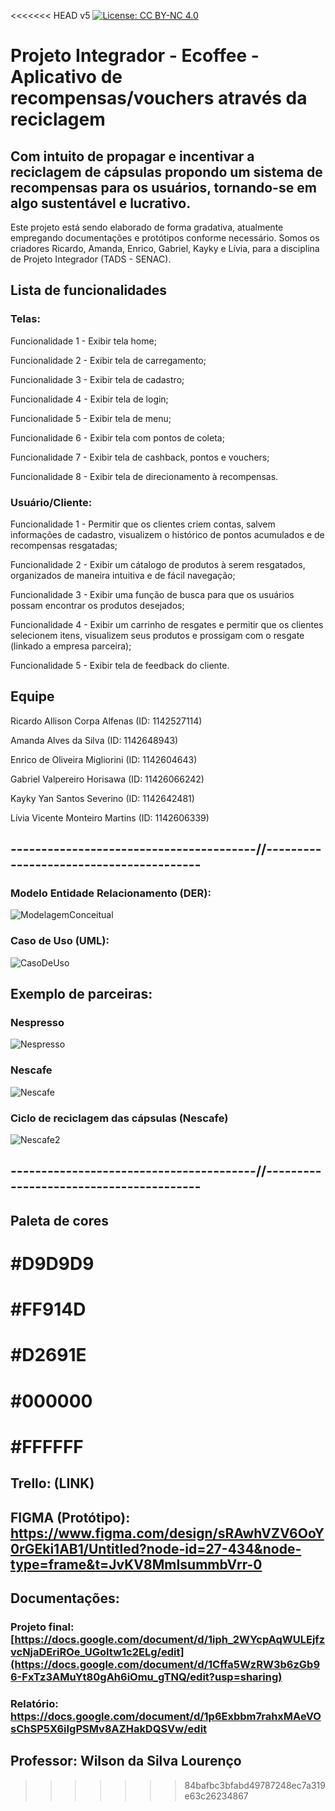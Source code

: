 <<<<<<< HEAD v5
[![License: CC BY-NC 4.0](https://img.shields.io/badge/License-CC%20BY--NC%204.0-lightgrey.svg)](https://creativecommons.org/licenses/by-nc/4.0/)
# Projeto Integrador - Ecoffee - Aplicativo de recompensas/vouchers através da reciclagem

## Com intuito de propagar e incentivar a reciclagem de cápsulas propondo um sistema de recompensas para os usuários, tornando-se em algo sustentável e lucrativo.

Este projeto está sendo elaborado de forma gradativa, atualmente empregando documentações e protótipos conforme necessário. Somos os criadores Ricardo, Amanda, Enrico, Gabriel, Kayky e Lívia, para a disciplina de Projeto Integrador (TADS - SENAC).

## Lista de funcionalidades

### Telas:

Funcionalidade 1 - Exibir tela home;

Funcionalidade 2 - Exibir tela de carregamento;

Funcionalidade 3 - Exibir tela de cadastro;

Funcionalidade 4 - Exibir tela de login;

Funcionalidade 5 - Exibir tela de menu;

Funcionalidade 6 - Exibir tela com pontos de coleta;

Funcionalidade 7 - Exibir tela de cashback, pontos e vouchers;

Funcionalidade 8 - Exibir tela de direcionamento à recompensas.

### Usuário/Cliente:

Funcionalidade 1 - Permitir que os clientes criem contas, salvem informações de cadastro, visualizem o histórico de pontos acumulados e de recompensas resgatadas;

Funcionalidade 2 - Exibir um cátalogo de produtos à serem resgatados, organizados de maneira intuitiva e de fácil navegação;

Funcionalidade 3 - Exibir uma função de busca para que os usuários possam encontrar os produtos desejados;

Funcionalidade 4 - Exibir um carrinho de resgates e permitir que os clientes selecionem itens, visualizem seus produtos e prossigam com o resgate (linkado a empresa parceira);

Funcionalidade 5 - Exibir tela de feedback do cliente.

## Equipe

Ricardo Allison Corpa Alfenas (ID: 1142527114)

Amanda Alves da Silva (ID: 1142648943)

Enrico de Oliveira Migliorini (ID: 1142604643)

Gabriel Valpereiro Horisawa (ID: 11426066242)

Kayky Yan Santos Severino (ID: 1142642481)

Lívia Vicente Monteiro Martins (ID: 1142606339)


## ----------------------------------------//----------------------------------------

### Modelo Entidade Relacionamento (DER):

![ModelagemConceitual](https://github.com/RicardoCorpa/ecoffee/blob/main/der-ecoffee.png)

### Caso de Uso (UML):

![CasoDeUso](https://github.com/RicardoCorpa/ecoffee/blob/main/ecoffeeproject.drawio.png)

## Exemplo de parceiras:
### Nespresso

![Nespresso](https://github.com/RicardoCorpa/ecoffee/blob/main/nespresso.png)

### Nescafe

![Nescafe](https://github.com/RicardoCorpa/ecoffee/blob/main/nescafe.png)

### Ciclo de reciclagem das cápsulas (Nescafe)

![Nescafe2](https://github.com/RicardoCorpa/ecoffee/blob/main/nescafe2.png)

## ----------------------------------------//----------------------------------------


## Paleta de cores

# #D9D9D9

# #FF914D
 
# #D2691E

# #000000

# #FFFFFF

## Trello: (LINK)

## FIGMA (Protótipo): https://www.figma.com/design/sRAwhVZV6OoY0rGEki1AB1/Untitled?node-id=27-434&node-type=frame&t=JvKV8MmIsummbVrr-0

## Documentações:

### Projeto final: [https://docs.google.com/document/d/1iph_2WYcpAqWULEjfzvcNjaDEriROe_UGoItw1c2ELg/edit](https://docs.google.com/document/d/1Cffa5WzRW3b6zGb96-FxTz3AMuYt80gAh6iOmu_gTNQ/edit?usp=sharing)

### Relatório: https://docs.google.com/document/d/1p6Exbbm7rahxMAeVOsChSP5X6iIgPSMv8AZHakDQSVw/edit

## Professor: Wilson da Silva Lourenço

>>>>>>> 84bafbc3bfabd49787248ec7a319e63c26234867

